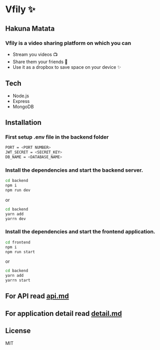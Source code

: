 # Vfily ✨
## Hakuna Matata

### Vfily is a video sharing platform on which you can
- Stream you videos 📺
- Share them your friends 🎎
- Use it as a dropbox to save space on your device  ✨

## Tech
- Node.js
- Express
- MongoDB

## Installation

### First setup .env file in the backend folder

```sh
PORT = <PORT NUMBER>
JWT_SECRET = <SECRET_KEY>
DB_NAME = <DATABASE_NAME>
```

### Install the dependencies and start the backend server.

```sh
cd backend
npm i
npm run dev
```
or
```sh
cd backend
yarn add
yarrn dev
```
### Install the dependencies and start the frontend application.

```sh
cd frontend
npm i
npm run start
```
or
```sh
cd backend
yarn add
yarrn start
```

## For API read [api.md](https://github.com/Malviya-abhishek/vfily/blob/master/api.md)

## For application detail read [detail.md](https://github.com/Malviya-abhishek/vfily/blob/master/detail.md)

## License
MIT